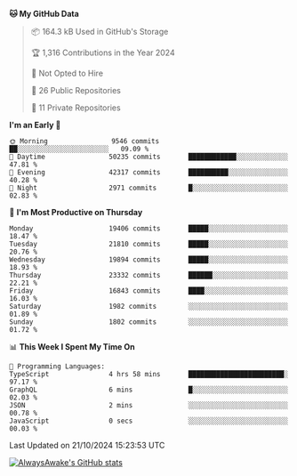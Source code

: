 <!--START_SECTION:waka-->
**🐱 My GitHub Data** 

> 📦 164.3 kB Used in GitHub's Storage 
 > 
> 🏆 1,316 Contributions in the Year 2024
 > 
> 🚫 Not Opted to Hire
 > 
> 📜 26 Public Repositories 
 > 
> 🔑 11 Private Repositories 
 > 
**I'm an Early 🐤** 

```text
🌞 Morning                9546 commits        ██░░░░░░░░░░░░░░░░░░░░░░░   09.09 % 
🌆 Daytime                50235 commits       ████████████░░░░░░░░░░░░░   47.81 % 
🌃 Evening                42317 commits       ██████████░░░░░░░░░░░░░░░   40.28 % 
🌙 Night                  2971 commits        █░░░░░░░░░░░░░░░░░░░░░░░░   02.83 % 
```
📅 **I'm Most Productive on Thursday** 

```text
Monday                   19406 commits       █████░░░░░░░░░░░░░░░░░░░░   18.47 % 
Tuesday                  21810 commits       █████░░░░░░░░░░░░░░░░░░░░   20.76 % 
Wednesday                19894 commits       █████░░░░░░░░░░░░░░░░░░░░   18.93 % 
Thursday                 23332 commits       ██████░░░░░░░░░░░░░░░░░░░   22.21 % 
Friday                   16843 commits       ████░░░░░░░░░░░░░░░░░░░░░   16.03 % 
Saturday                 1982 commits        ░░░░░░░░░░░░░░░░░░░░░░░░░   01.89 % 
Sunday                   1802 commits        ░░░░░░░░░░░░░░░░░░░░░░░░░   01.72 % 
```


📊 **This Week I Spent My Time On** 

```text
💬 Programming Languages: 
TypeScript               4 hrs 58 mins       ████████████████████████░   97.17 % 
GraphQL                  6 mins              █░░░░░░░░░░░░░░░░░░░░░░░░   02.03 % 
JSON                     2 mins              ░░░░░░░░░░░░░░░░░░░░░░░░░   00.78 % 
JavaScript               0 secs              ░░░░░░░░░░░░░░░░░░░░░░░░░   00.03 % 
```


 Last Updated on 21/10/2024 15:23:53 UTC
<!--END_SECTION:waka-->

[![AlwaysAwake's GitHub stats](https://github-readme-stats.vercel.app/api?username=AlwaysAwake&show_icons=true&theme=github_dark&count_private=true)](https://github.com/AlwaysAwake/AlwaysAwake)
